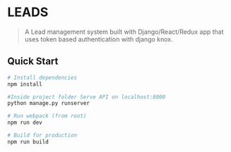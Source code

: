# LEADS

> A Lead management system built with Django/React/Redux app that uses token based authentication with django knox.

## Quick Start

```bash
# Install dependencies
npm install

#Inside project folder Serve API on localhost:8000
python manage.py runserver

# Run webpack (from root)
npm run dev

# Build for production
npm run build
```
